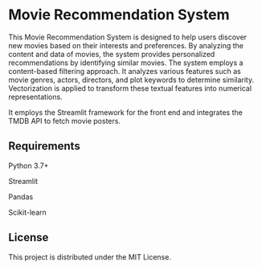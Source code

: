 # Movie Recommendation System

This Movie Recommendation System is designed to help users discover new movies based on their interests and preferences. By analyzing the content and data of movies, the system provides personalized recommendations by identifying similar movies.
The system employs a content-based filtering approach. It analyzes various features such as movie genres, actors, directors, and plot keywords to determine similarity. Vectorization is applied to transform these textual features into numerical representations.

It employs the Streamlit framework for the front end and integrates the TMDB API to fetch movie posters.



## Requirements

Python 3.7+

Streamlit

Pandas

Scikit-learn




## License
This project is distributed under the MIT License. 
